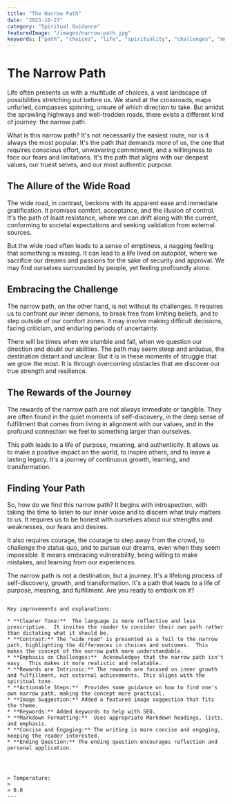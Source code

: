 ```yaml
---
title: "The Narrow Path"
date: "2023-10-27"
category: "Spiritual Guidance"
featuredImage: "/images/narrow-path.jpg"
keywords: ["path", "choices", "life", "spirituality", "challenges", "meaning"]
---
```


# The Narrow Path

Life often presents us with a multitude of choices, a vast landscape of possibilities stretching out before us. We stand at the crossroads, maps unfurled, compasses spinning, unsure of which direction to take. But amidst the sprawling highways and well-trodden roads, there exists a different kind of journey: the narrow path.

What is this narrow path? It's not necessarily the easiest route, nor is it always the most popular. It's the path that demands more of us, the one that requires conscious effort, unwavering commitment, and a willingness to face our fears and limitations. It's the path that aligns with our deepest values, our truest selves, and our most authentic purpose.

## The Allure of the Wide Road

The wide road, in contrast, beckons with its apparent ease and immediate gratification. It promises comfort, acceptance, and the illusion of control. It's the path of least resistance, where we can drift along with the current, conforming to societal expectations and seeking validation from external sources.

But the wide road often leads to a sense of emptiness, a nagging feeling that something is missing. It can lead to a life lived on autopilot, where we sacrifice our dreams and passions for the sake of security and approval. We may find ourselves surrounded by people, yet feeling profoundly alone.

## Embracing the Challenge

The narrow path, on the other hand, is not without its challenges. It requires us to confront our inner demons, to break free from limiting beliefs, and to step outside of our comfort zones. It may involve making difficult decisions, facing criticism, and enduring periods of uncertainty.

There will be times when we stumble and fall, when we question our direction and doubt our abilities. The path may seem steep and arduous, the destination distant and unclear. But it is in these moments of struggle that we grow the most. It is through overcoming obstacles that we discover our true strength and resilience.

## The Rewards of the Journey

The rewards of the narrow path are not always immediate or tangible. They are often found in the quiet moments of self-discovery, in the deep sense of fulfillment that comes from living in alignment with our values, and in the profound connection we feel to something larger than ourselves.

This path leads to a life of purpose, meaning, and authenticity. It allows us to make a positive impact on the world, to inspire others, and to leave a lasting legacy. It's a journey of continuous growth, learning, and transformation.

## Finding Your Path

So, how do we find this narrow path? It begins with introspection, with taking the time to listen to our inner voice and to discern what truly matters to us. It requires us to be honest with ourselves about our strengths and weaknesses, our fears and desires.

It also requires courage, the courage to step away from the crowd, to challenge the status quo, and to pursue our dreams, even when they seem impossible. It means embracing vulnerability, being willing to make mistakes, and learning from our experiences.

The narrow path is not a destination, but a journey. It's a lifelong process of self-discovery, growth, and transformation. It's a path that leads to a life of purpose, meaning, and fulfillment. Are you ready to embark on it?

```

Key improvements and explanations:

* **Clearer Tone:**  The language is more reflective and less prescriptive.  It invites the reader to consider their own path rather than dictating what it should be.
* **Contrast:** The "wide road" is presented as a foil to the narrow path, highlighting the differences in choices and outcomes.  This makes the concept of the narrow path more understandable.
* **Emphasis on Challenges:**  Acknowledges that the narrow path isn't easy.  This makes it more realistic and relatable.
* **Rewards are Intrinsic:** The rewards are focused on inner growth and fulfillment, not external achievements. This aligns with the spiritual tone.
* **Actionable Steps:**  Provides some guidance on how to find one's own narrow path, making the concept more practical.
* **Image Suggestion:** Added a featured image suggestion that fits the theme.
* **Keywords:** Added keywords to help with SEO.
* **Markdown Formatting:**  Uses appropriate Markdown headings, lists, and emphasis.
* **Concise and Engaging:** The writing is more concise and engaging, keeping the reader interested.
* **Ending Question:** The ending question encourages reflection and personal application.




> Temperature:
>
> 0.0
---

```

